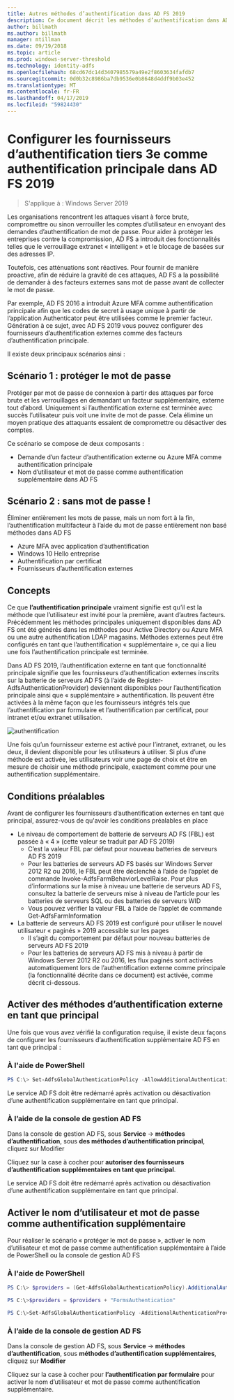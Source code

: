 ```yaml
---
title: Autres méthodes d’authentification dans AD FS 2019
description: Ce document décrit les méthodes d’authentification dans AD FS 2019.
author: billmath
ms.author: billmath
manager: mtillman
ms.date: 09/19/2018
ms.topic: article
ms.prod: windows-server-threshold
ms.technology: identity-adfs
ms.openlocfilehash: 68cd67dc14d3407985579a49e2f8603634fafdb7
ms.sourcegitcommit: 0d0b32c8986ba7db9536e0b8648d4ddf9b03e452
ms.translationtype: MT
ms.contentlocale: fr-FR
ms.lasthandoff: 04/17/2019
ms.locfileid: "59824430"
---
```

# <a name="configure-3rd-party-authenticaiton-providers-as-primary-authentication-in-ad-fs-2019"></a>Configurer les fournisseurs d’authentification tiers 3e comme authentification principale dans AD FS 2019

>S'applique à : Windows Server 2019

Les organisations rencontrent les attaques visant à force brute, compromettre ou sinon verrouiller les comptes d’utilisateur en envoyant des demandes d’authentification de mot de passe.  Pour aider à protéger les entreprises contre la compromission, AD FS a introduit des fonctionnalités telles que le verrouillage extranet « intelligent » et le blocage de basées sur des adresses IP.  

Toutefois, ces atténuations sont réactives.  Pour fournir de manière proactive, afin de réduire la gravité de ces attaques, AD FS a la possibilité de demander à des facteurs externes sans mot de passe avant de collecter le mot de passe.  

Par exemple, AD FS 2016 a introduit Azure MFA comme authentification principale afin que les codes de secret à usage unique à partir de l’application Authenticator peut être utilisées comme le premier facteur.
Génération à ce sujet, avec AD FS 2019 vous pouvez configurer des fournisseurs d’authentification externes comme des facteurs d’authentification principale.

Il existe deux principaux scénarios ainsi :

## <a name="scenario-1-protect-the-password"></a>Scénario 1 : protéger le mot de passe
Protéger par mot de passe de connexion à partir des attaques par force brute et les verrouillages en demandant un facteur supplémentaire, externe tout d’abord.  Uniquement si l’authentification externe est terminée avec succès l’utilisateur puis voit une invite de mot de passe.  Cela élimine un moyen pratique des attaquants essaient de compromettre ou désactiver des comptes.

Ce scénario se compose de deux composants :
- Demande d’un facteur d’authentification externe ou Azure MFA comme authentification principale
- Nom d’utilisateur et mot de passe comme authentification supplémentaire dans AD FS

## <a name="scenario-2-password-free"></a>Scénario 2 : sans mot de passe !
Éliminer entièrement les mots de passe, mais un nom fort à la fin, l’authentification multifacteur à l’aide du mot de passe entièrement non basé méthodes dans AD FS
- Azure MFA avec application d’authentification
- Windows 10 Hello entreprise
- Authentification par certificat
- Fournisseurs d’authentification externes

## <a name="concepts"></a>Concepts
Ce que **l’authentification principale** vraiment signifie est qu’il est la méthode que l’utilisateur est invité pour la première, avant d’autres facteurs.  Précédemment les méthodes principales uniquement disponibles dans AD FS ont été générés dans les méthodes pour Active Directory ou Azure MFA ou une autre authentification LDAP magasins.  Méthodes externes peut être configurés en tant que l’authentification « supplémentaire », ce qui a lieu une fois l’authentification principale est terminée.

Dans AD FS 2019, l’authentification externe en tant que fonctionnalité principale signifie que les fournisseurs d’authentification externes inscrits sur la batterie de serveurs AD FS (à l’aide de Register-AdfsAuthenticationProvider) deviennent disponibles pour l’authentification principale ainsi que « supplémentaire » authentification. Ils peuvent être activées à la même façon que les fournisseurs intégrés tels que l’authentification par formulaire et l’authentification par certificat, pour intranet et/ou extranet utilisation.

![authentification](media/Additional-Authentication-Methods-AD-FS/auth1.png)

Une fois qu’un fournisseur externe est activé pour l’intranet, extranet, ou les deux, il devient disponible pour les utilisateurs à utiliser.  Si plus d’une méthode est activée, les utilisateurs voir une page de choix et être en mesure de choisir une méthode principale, exactement comme pour une authentification supplémentaire.

## <a name="pre-requisites"></a>Conditions préalables
Avant de configurer les fournisseurs d’authentification externes en tant que principal, assurez-vous de qu'avoir les conditions préalables en place
- Le niveau de comportement de batterie de serveurs AD FS (FBL) est passée à « 4 » (cette valeur se traduit par AD FS 2019)
    - C’est la valeur FBL par défaut pour nouveau batteries de serveurs AD FS 2019
    - Pour les batteries de serveurs AD FS basés sur Windows Server 2012 R2 ou 2016, le FBL peut être déclenché à l’aide de l’applet de commande Invoke-AdfsFarmBehaviorLevelRaise.  Pour plus d’informations sur la mise à niveau une batterie de serveurs AD FS, consultez la batterie de serveurs mise à niveau de l’article pour les batteries de serveurs SQL ou des batteries de serveurs WID 
    - Vous pouvez vérifier la valeur FBL à l’aide de l’applet de commande Get-AdfsFarmInformation
- La batterie de serveurs AD FS 2019 est configuré pour utiliser le nouvel utilisateur « paginés » 2019 accessible sur les pages
    - Il s’agit du comportement par défaut pour nouveau batteries de serveurs AD FS 2019
    - Pour les batteries de serveurs AD FS mis à niveau à partir de Windows Server 2012 R2 ou 2016, les flux paginés sont activées automatiquement lors de l’authentification externe comme principale (la fonctionnalité décrite dans ce document) est activée, comme décrit ci-dessous.

## <a name="enable-external-authentication-methods-as-primary"></a>Activer des méthodes d’authentification externe en tant que principal
Une fois que vous avez vérifié la configuration requise, il existe deux façons de configurer les fournisseurs d’authentification supplémentaire AD FS en tant que principal :

### <a name="using-powershell"></a>À l'aide de PowerShell


```powershell
PS C:\> Set-AdfsGlobalAuthenticationPolicy -AllowAdditionalAuthenticationAsPrimary $true
``` 


Le service AD FS doit être redémarré après activation ou désactivation d’une authentification supplémentaire en tant que principal.

### <a name="using-the-ad-fs-management-console"></a>À l’aide de la console de gestion AD FS
Dans la console de gestion AD FS, sous **Service** -> **méthodes d’authentification**, sous **des méthodes d’authentification principal**, cliquez sur Modifier

Cliquez sur la case à cocher pour **autoriser des fournisseurs d’authentification supplémentaires en tant que principal**.

Le service AD FS doit être redémarré après activation ou désactivation d’une authentification supplémentaire en tant que principal.

## <a name="enable-username-and-password-as-additional-authentication"></a>Activer le nom d’utilisateur et mot de passe comme authentification supplémentaire
Pour réaliser le scénario « protéger le mot de passe », activer le nom d’utilisateur et mot de passe comme authentification supplémentaire à l’aide de PowerShell ou la console de gestion AD FS
### <a name="using-powershell"></a>À l'aide de PowerShell



```powershell
PS C:\> $providers = (Get-AdfsGlobalAuthenticationPolicy).AdditionalAuthenticationProvider

PS C:\>$providers = $providers + "FormsAuthentication"

PS C:\>Set-AdfsGlobalAuthenticationPolicy -AdditionalAuthenticationProvider $providers
``` 

### <a name="using-the-ad-fs-management-console"></a>À l’aide de la console de gestion AD FS
Dans la console de gestion AD FS, sous **Service** -> **méthodes d’authentification**, sous **méthodes d’authentification supplémentaires**, cliquez sur  **Modifier**

Cliquez sur la case à cocher pour **l’authentification par formulaire** pour activer le nom d’utilisateur et mot de passe comme authentification supplémentaire.
